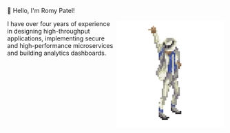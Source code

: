 <p align="left">👋 Hello, I'm Romy Patel!</p>
<img align="right" width="250" src="https://github.com/RomyPatel/RomyPatel/blob/main/profile_.gif">
<p align="left">I have over four years of experience in designing high-throughput applications, implementing secure and high-performance microservices and building analytics dashboards.</p>

